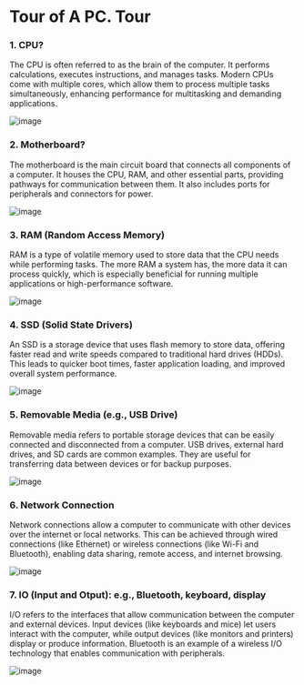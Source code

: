 # Tour of A PC. Tour

### 1. CPU?
The CPU is often referred to as the brain of the computer. It performs calculations, executes instructions, and manages tasks. Modern CPUs come with multiple cores, which allow them to process multiple tasks simultaneously, enhancing performance for multitasking and demanding applications.

![image](https://github.com/user-attachments/assets/39b0adf2-1e5d-4946-8fe1-7420936b8b56)


### 2. Motherboard?
The motherboard is the main circuit board that connects all components of a computer. It houses the CPU, RAM, and other essential parts, providing pathways for communication between them. It also includes ports for peripherals and connectors for power.

![image](https://github.com/user-attachments/assets/33573670-38df-435f-9f5e-5cc71dac6300)


### 3. RAM (Random Access Memory)
RAM is a type of volatile memory used to store data that the CPU needs while performing tasks. The more RAM a system has, the more data it can process quickly, which is especially beneficial for running multiple applications or high-performance software.

![image](https://github.com/user-attachments/assets/a012dfa7-fdaf-4406-9712-0e44133cdca2)


### 4. SSD (Solid State Drivers)
An SSD is a storage device that uses flash memory to store data, offering faster read and write speeds compared to traditional hard drives (HDDs). This leads to quicker boot times, faster application loading, and improved overall system performance.

![image](https://github.com/user-attachments/assets/85f14424-e697-43db-b517-0c1e7319246b)


### 5. Removable Media (e.g., USB Drive)
Removable media refers to portable storage devices that can be easily connected and disconnected from a computer. USB drives, external hard drives, and SD cards are common examples. They are useful for transferring data between devices or for backup purposes.

![image](https://github.com/user-attachments/assets/1ff3d103-63c6-440a-b556-da082cb6e1f5)


### 6. Network Connection
Network connections allow a computer to communicate with other devices over the internet or local networks. This can be achieved through wired connections (like Ethernet) or wireless connections (like Wi-Fi and Bluetooth), enabling data sharing, remote access, and internet browsing.

![image](https://github.com/user-attachments/assets/892213b9-c8be-4cc2-9cf9-d2a7319b5719)


### 7. IO (Input and Otput): e.g., Bluetooth, keyboard, display
I/O refers to the interfaces that allow communication between the computer and external devices. Input devices (like keyboards and mice) let users interact with the computer, while output devices (like monitors and printers) display or produce information. Bluetooth is an example of a wireless I/O technology that enables communication with peripherals.

![image](https://github.com/user-attachments/assets/b48ebde3-6283-4d10-ae86-3dcf483f6994)

